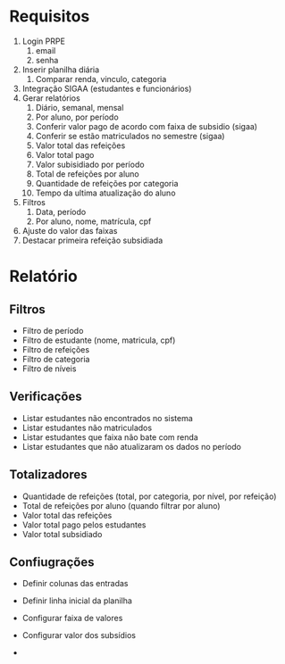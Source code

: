 # Requisitos
1. Login PRPE
   1. email
   2. senha
2. Inserir planilha diária
   1. Comparar renda, vinculo, categoria
3. Integração SIGAA (estudantes e funcionários)
4. Gerar relatórios
   1. Diário, semanal, mensal
   2. Por aluno, por período
   3. Conferir valor pago de acordo com faixa de subsidio (sigaa)
   4. Conferir se estão matriculados no semestre (sigaa)
   5. Valor total das refeições
   6. Valor total pago
   7. Valor subisidiado por período
   8. Total de refeições por aluno
   9. Quantidade de refeições por categoria
   10. Tempo da ultima atualização do aluno
5. Filtros
   1. Data, período
   2. Por aluno, nome, matrícula, cpf
6. Ajuste do valor das faixas
7. Destacar primeira refeição subsidiada

# Relatório

## Filtros
* Filtro de período
* Filtro de estudante (nome, matricula, cpf)
* Filtro de refeições
* Filtro de categoria
* Filtro de níveis

## Verificações
* Listar estudantes não encontrados no sistema
* Listar estudantes não matriculados
* Listar estudantes que faixa não bate com renda
* Listar estudantes que não atualizaram os dados no período

## Totalizadores
* Quantidade de refeições (total, por categoria, por nível, por refeição)
* Total de refeições por aluno (quando filtrar por aluno)
* Valor total das refeições
* Valor total pago pelos estudantes
* Valor total subsidiado


## Confiugrações

* Definir colunas das entradas
* Definir linha inicial da planilha

* Configurar faixa de valores
* Configurar valor dos subsídios
* 